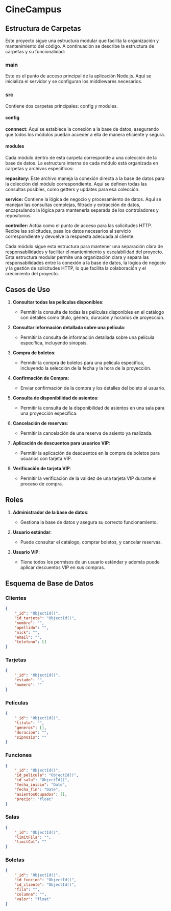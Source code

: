 # CineCampus

## Estructura de Carpetas
Este proyecto sigue una estructura modular que facilita la organización y mantenimiento del código. A continuación se describe la estructura de carpetas y su funcionalidad:

### main 
Este es el punto de acceso principal de la aplicación Node.js. Aquí se inicializa el servidor y se configuran los middlewares necesarios.

### src 
Contiene dos carpetas principales: config y modules.

#### config 
**connnect:** Aquí se establece la conexión a la base de datos, asegurando que todos los módulos puedan acceder a ella de manera eficiente y segura.

#### modules
Cada módulo dentro de esta carpeta corresponde a una colección de la base de datos. La estructura interna de cada módulo está organizada en carpetas y archivos específicos:

**repository:** Este archivo maneja la conexión directa a la base de datos para la colección del módulo correspondiente. Aquí se definen todas las consultas posibles, como getters y updates para esa colección.

**service:** Contiene la lógica de negocio y procesamiento de datos. Aquí se manejan las consultas complejas, filtrado y extracción de datos, encapsulando la lógica para mantenerla separada de los controladores y repositorios.

**controller:** Actúa como el punto de acceso para las solicitudes HTTP. Recibe las solicitudes, pasa los datos necesarios al servicio correspondiente y devuelve la respuesta adecuada al cliente.

Cada módulo sigue esta estructura para mantener una separación clara de responsabilidades y facilitar el mantenimiento y escalabilidad del proyecto. Esta estructura modular permite una organización clara y separa las responsabilidades entre la conexión a la base de datos, la lógica de negocio y la gestión de solicitudes HTTP, lo que facilita la colaboración y el crecimiento del proyecto.

## Casos de Uso

1. **Consultar todas las películas disponibles**:
   - Permitir la consulta de todas las películas disponibles en el catálogo con detalles como título, género, duración y horarios de proyección.

2. **Consultar información detallada sobre una película**:
   - Permitir la consulta de información detallada sobre una película específica, incluyendo sinopsis.

3. **Compra de boletos**:
   - Permitir la compra de boletos para una película específica, incluyendo la selección de la fecha y la hora de la proyección.

4. **Confirmación de Compra:** 
   - Enviar confirmación de la compra y los detalles del boleto al usuario.

5. **Consulta de disponibilidad de asientos**:
   - Permitir la consulta de la disponibilidad de asientos en una sala para una proyección específica.

6. **Cancelación de reservas**:
   - Permitir la cancelación de una reserva de asiento ya realizada.

7. **Aplicación de descuentos para usuarios VIP**:
   - Permitir la aplicación de descuentos en la compra de boletos para usuarios con tarjeta VIP.

8. **Verificación de tarjeta VIP**:
   - Permitir la verificación de la validez de una tarjeta VIP durante el proceso de compra.

## Roles

1. **Administrador de la base de datos**:
   - Gestiona la base de datos y asegura su correcto funcionamiento.

2. **Usuario estándar**:
   - Puede consultar el catálogo, comprar boletos, y cancelar reservas.

3. **Usuario VIP**:
   - Tiene todos los permisos de un usuario estándar y además puede aplicar descuentos VIP en sus compras.

## Esquema de Base de Datos

### Clientes

```json
{
    "_id": "ObjectId()",
    "id_tarjeta": "ObjectId()",
    "nombre": "",
    "apellido": "",
    "nick": "",
    "email": "",
    "telefono": []
}
```

### Tarjetas
```json
{
    "_id": "ObjectId()",
    "estado": "",
    "numero": ""
}
```

### Películas
```json
{
    "_id": "ObjectId()",
    "titulo": "",
    "generos": [],
    "duracion": "",
    "sipnosis": ""
}
```

### Funciones
```json
{
    "_id": "ObjectId()",
    "id_pelicula": "ObjectId()",
    "id_sala": "ObjectId()",
    "fecha_inicio": "Date",
    "fecha_fin": "Date",
    "asientosOcupados": [],
    "precio": "float"
}
```

### Salas
```json
{
    "_id": "ObjectId()",
    "limitFila": "",
    "limitCol": ""
}
```

### Boletas
```json
{
    "_id": "ObjectId()",
    "id_funcion": "ObjectId()",
    "id_cliente": "ObjectId()",
    "fila": "",
    "columna": "",
    "valor": "float"
}
```
